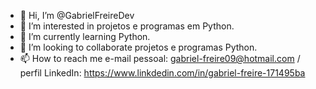 - 👋 Hi, I’m @GabrielFreireDev
- 👀 I’m interested in  projetos e programas em Python.
- 🌱 I’m currently learning Python.
- 💞️ I’m looking to collaborate projetos e programas Python.
- 📫 How to reach me  e-mail pessoal: gabriel-freire09@hotmail.com / perfil LinkedIn: https://www.linkdedin.com/in/gabriel-freire-171495ba 

<!---
GabrielFreireDev/GabrielFreireDev is a ✨ special ✨ repository because its `README.md` (this file) appears on your GitHub profile.
You can click the Preview link to take a look at your changes.
--->
